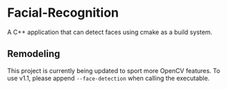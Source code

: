 # Facial-Recognition
A C++ application that can detect faces using cmake as a build system.

## Remodeling
This project is currently being updated to sport more OpenCV features. To use v1.1, please append `--face-detection` when calling the executable.